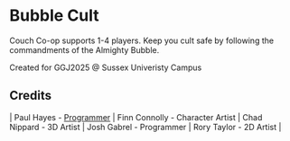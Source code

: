 # Bubble Cult

​Couch Co-op supports 1-4 players. 
Keep you cult safe by following the commandments of the Almighty Bubble.

Created for GGJ2025​ @ Sussex Univeristy Campus

## Credits

| Paul Hayes - [Programmer](https://github.com/paulhayes)
| Finn Connolly - Character Artist
| Chad Nippard - 3D Artist
| Josh Gabrel - Programmer
| Rory Taylor - 2D Artist
|
